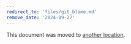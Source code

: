```yaml
---
redirect_to: 'files/git_blame.md'
remove_date: '2024-09-27'
---
```


This document was moved to [another location](files/git_blame.md).

<!-- This redirect file can be deleted after <2024-09-27>. -->
<!-- Redirects that point to other docs in the same project expire in three months. -->
<!-- Redirects that point to docs in a different project or site (for example, link is not relative and starts with `https:`) expire in one year. -->
<!-- Before deletion, see: https://docs.gitlab.com/ee/development/documentation/redirects.html -->
